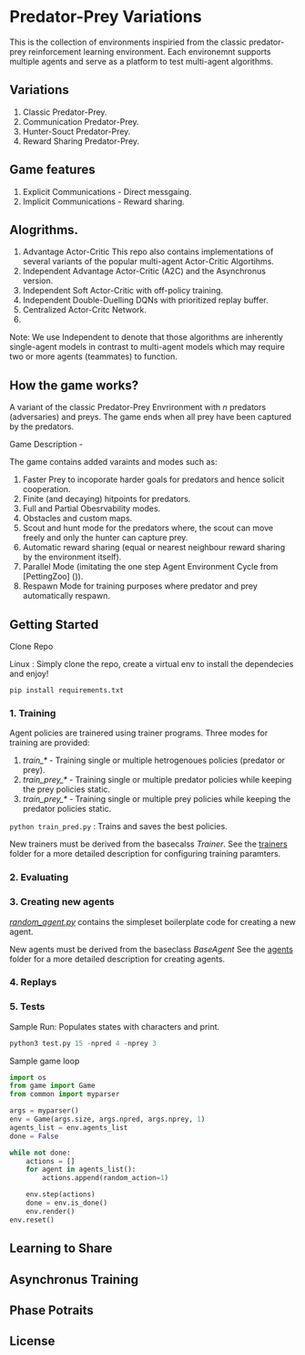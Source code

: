 ﻿# Predator-Prey Variations

This is the collection of environments inspiried from the classic predator-prey reinforcement learning environment. Each environemnt supports multiple agents and serve as a platform to test multi-agent algorithms.

## Variations

1. Classic Predator-Prey.
2. Communication Predator-Prey.
3. Hunter-Souct Predator-Prey.
4. Reward Sharing Predator-Prey.


## Game features 

1. Explicit Communications - Direct messgaing.
2. Implicit Communications - Reward sharing.

## Alogrithms.

1. Advantage Actor-Critic 
This repo also contains implementations of several variants of the popular multi-agent Actor-Critic Algortihms.
1. Independent Advantage Actor-Critic (A2C) and the Asynchronus version.
2. Independent Soft Actor-Critic with off-policy training.
3. Independent Double-Duelling DQNs with prioritized replay buffer.
4. Centralized Actor-Critc Network. 
5.  


Note: We use Independent to denote that those algorithms are inherently single-agent models in contrast to multi-agent models which 
may require two or more agents (teammates) to function.  

## How the game works?

A variant of the classic Predator-Prey Envrironment with *n* predators (adversaries) and preys. The game ends when all prey have been captured by the predators.

Game Description - 

The game contains added varaints and modes such as:
1. Faster Prey to incoporate harder goals for predators and hence solicit cooperation.
2. Finite (and decaying) hitpoints for predators.
3. Full and Partial Obesrvability modes.
4. Obstacles and custom maps.
5. Scout and hunt mode for the predators where, the scout can move freely and only the hunter can capture prey.
6. Automatic reward sharing (equal or nearest neighbour reward sharing by the environment itself).
7. Parallel Mode (imitating the one step Agent Environment Cycle from [PettingZoo] ()).
8. Respawn Mode for training purposes where predator and prey automatically respawn.

## Getting Started

Clone Repo

Linux : Simply clone the repo, create a virtual env to install the dependecies and enjoy!

```
pip install requirements.txt
```

 ### 1. Training 

 Agent policies are trainered using trainer programs. Three modes for training are provided:
 1. *train_\** - Training single or multiple hetrogenoues policies (predator or prey).
 2. *train_prey_\** - Training single or multiple predator policies while keeping the prey policies static. 
 3. *train_prey_\** - Training single or multiple prey policies while keeping the predator policies static. 

`python train_pred.py` : Trains and saves the best policies.

New trainers must be derived from the  basecalss *Trainer*. See the [trainers]() folder for a more detailed description for configuring training paramters.

 ### 2. Evaluating

 ### 3. Creating new agents

[*random_agent.py*]() contains the simpleset boilerplate code for creating a new agent.  

New agents must be derived from the baseclass *BaseAgent*  See the [agents]() folder for a more detailed description for creating agents.

 ### 4. Replays

 ### 5. Tests


Sample Run: Populates states with characters and print.

```python
python3 test.py 15 -npred 4 -nprey 3
```

Sample game loop

```python
import os
from game import Game 
from common import myparser

args = myparser()
env = Game(args.size, args.npred, args.nprey, 1) 
agents_list = env.agents_list
done = False

while not done:
    actions = []
    for agent in agents_list():
        actions.append(random_action=1)

    env.step(actions)
    done = env.is_done()
    env.render()
env.reset()     

```

## Learning to Share

## Asynchronus Training 

## Phase Potraits

## License
